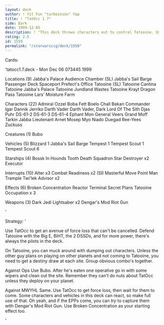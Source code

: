 ```yaml
---
layout: deck
author: ! Yit Fun "turboinsan" Yap
title: ! "TatOcc 1 7"
side: Dark
date: 1999-12-05
description: ! "This deck throws characters out to control Tatooine. Use walkers for immunity to attrition; use Jabba, Chall Bekan, and Jabba's Sail Barge to get down high deploy aliens ASAP."
rating: 2.5
id: 1550
permalink: "/starwarsccg/deck/1550"
---
```

Cards: 

'tatocc1.7.deck - Mon Dec 06 073445 1999


Locations (9)
Jabba's Palace Audience Chamber (SL)
Jabba's Sail Barge Passenger Deck
Spaceport Prefect's Office
Tatooine (SL)
Tatooine Cantina
Tatooine Jabba's Palace
Tatooine Jundland Wastes
Tatooine Krayt Dragon Pass
Tatooine Lars' Moisture Farm

Characters (22)
Admiral Ozzel
Boba Fett
Boelo
Chall Bekan
Commander Igar
Dannik Jerriko
Darth Vader
Darth Vader, Dark Lord Of The Sith
Djas Puhr
DS-61-2
DS-61-3
DS-61-4
Ephant Mon
General Veers
Grand Moff Tarkin
Jabba
Lieutenant Arnet
Mosep
Myo
Niado Duegad
Ree-Yees
Zuckuss

Creatures (1)
Bubo

Vehicles (5)
Blizzard 1
Jabba's Sail Barge
Tempest 1
Tempest Scout 1
Tempest Scout 6

Starships (4)
Bossk In Hounds Tooth
Death Squadron Star Destroyer  x2
Executor

Interrupts (10)
Alter  x3
Combat Readiness  x2 (SI)
Masterful Move
Point Man
Trample
Twi'lek Advisor  x2

Effects (6)
Broken Concentration
Reactor Terminal
Secret Plans
Tatooine Occupation x 3

Weapons (3)
Dark Jedi Lightsaber  x2
Dengar's Mod Riot Gun

'

Strategy: '

Use TatOcc to get an avenue of force loss that can't be cancelled. Defend Tatooine with the Big E, BiHT, the 2 DSSDs, and for more power, there's always the pilots in the deck.

On Tatooine, you can muck around with dumping out characters. Unless the other guy plans on playing on other planets and not coming to Tatooine, you need to get a destiny draw at each site. Group obvious combo's together.

Against Ops Use Bubo. After he's eaten one operative go in with some wipers and clean out the site. Remember they can't do nuts about TatOcc unless they deploy on your planet.

Against MWYHL Same. Use TatOcc to get force loss, then wait for them to come. Some characters and vehicles in this deck can react, so make full use of that. Oh yeah, and if the EPPs come, you can *try* to capture them with Dengar's Mod Riot Gun. Use Broken Concentration as your starting effect too.

'
